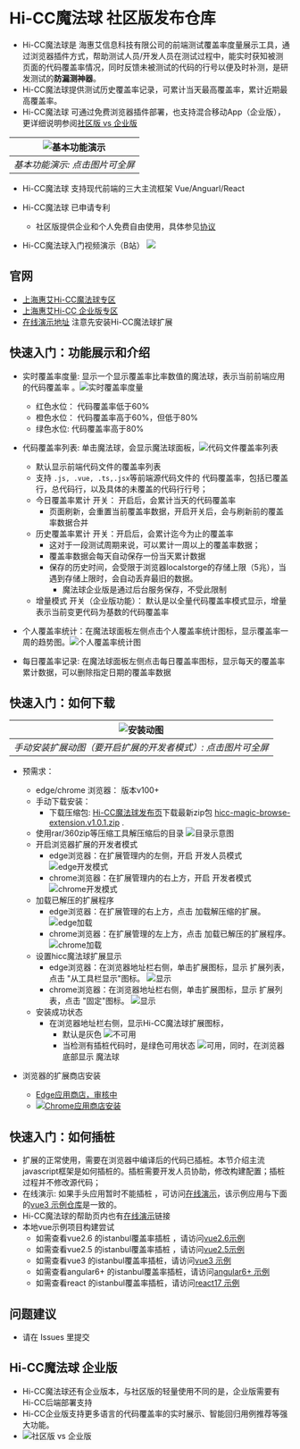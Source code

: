 # Hi-CC魔法球 社区版发布仓库
- Hi-CC魔法球是 海惠艾信息科技有限公司的前端测试覆盖率度量展示工具，通过浏览器插件方式，帮助测试人员/开发人员在测试过程中，能实时获知被测页面的代码覆盖率情况，同时反馈未被测试的代码的行号以便及时补测，是研发测试的**防漏测神器**。
- Hi-CC魔法球提供测试历史覆盖率记录，可累计当天最高覆盖率，累计近期最高覆盖率。
- Hi-CC魔法球 可通过免费浏览器插件部署，也支持混合移动App（企业版），更详细说明参阅[社区版 vs 企业版](#hi-cc魔法球-企业版)

| ![基本功能演示](img/hicc_magic.gif) | 
|:--:| 
| *基本功能演示: 点击图片可全屏* |

- Hi-CC魔法球 支持现代前端的三大主流框架 Vue/Anguarl/React
- Hi-CC魔法球 已申请专利
    - 社区版提供企业和个人免费自由使用，具体参见[协议](./LICENSE)

- Hi-CC魔法球入门视频演示（B站） [<img src="img/video.jpg"/>](https://www.bilibili.com/video/BV1JEeJeAEbr/)

<!-- - [![youtube视频](https://img.youtube.com/vi/sHM6petwIws/hqdefault.jpg)](https://www.youtube.com/embed/sHM6petwIws) -->
<!-- - [<img src="https://img.youtube.com/vi/<VIDEO_ID>/hqdefault.jpg" width="600" height="300"/>](https://www.youtube.com/embed/<VIDEO_ID>) -->

## 官网
- [上海惠艾Hi-CC魔法球专区](https://codecaptain.cc/magic/magic.html)
- [上海惠艾Hi-CC 企业版专区](https://codecaptain.cc/)
- [在线演示地址](https://codecaptain.cc:8899/) 注意先安装Hi-CC魔法球扩展

## 快速入门：功能展示和介绍
- 实时覆盖率度量: 显示一个显示覆盖率比率数值的魔法球，表示当前前端应用的代码覆盖率 。![实时覆盖率度量](img/plugin-default.png)
    - 红色水位： 代码覆盖率低于60%
    - 橙色水位： 代码覆盖率高于60%，但低于80%
    - 绿色水位:  代码覆盖率高于80%
- 代码覆盖率列表: 单击魔法球，会显示魔法球面板，![代码文件覆盖率列表](img/plugin-panel.png)
    - 默认显示前端代码文件的覆盖率列表
    - 支持 `.js, .vue, .ts,.jsx`等前端源代码文件的 代码覆盖率，包括已覆盖行，总代码行，以及具体的未覆盖的代码行行号；
    - 今日覆盖率累计 开关： 开启后，会累计当天的代码覆盖率
        - 页面刷新，会重置当前覆盖率数据，开启开关后，会与刷新前的覆盖率数据合并
    - 历史覆盖率累计 开关：开启后，会累计迄今为止的覆盖率
        - 这对于一段测试周期来说，可以累计一周以上的覆盖率数据；
        - 覆盖率数据会每天自动保存一份当天累计数据
        - 保存的历史时间，会受限于浏览器localstorge的存储上限（5兆），当遇到存储上限时，会自动丢弃最旧的数据。
            - 魔法球企业版是通过后台服务保存，不受此限制
    - 增量模式 开关（企业版功能）： 默认是以全量代码覆盖率模式显示，增量表示当前变更代码为基数的代码覆盖率

- 个人覆盖率统计：在魔法球面板左侧点击个人覆盖率统计图标，显示覆盖率一周的趋势图。![个人覆盖率统计图](img/plugin-stat.png)
- 每日覆盖率记录: 在魔法球面板左侧点击每日覆盖率图标，显示每天的覆盖率累计数据，可以删除指定日期的覆盖率数据



## 快速入门：如何下载

| ![安装动图](img/hicc_magic_install.gif) | 
|:--:| 
| *手动安装扩展动图（要开启扩展的开发者模式）: 点击图片可全屏* |

- 预需求：
    - edge/chrome 浏览器： 版本v100+
    - 手动下载安装： 
        - 下载压缩包: [Hi-CC魔法球发布页](https://gitee.com/thm1118/hi-cc-magic/releases)下载最新zip包 [hicc-magic-browse-extension.v1.0.1.zip](https://gitee.com/thm1118/hi-cc-magic/releases/download/v1.0.1/hicc-magic-browse-extension.v1.0.1.zip) .
    - 使用rar/360zip等压缩工具解压缩后的目录 ![目录示意图](img/pluginFolder.png)
    - 开启浏览器扩展的开发者模式
        - edge浏览器：在扩展管理内的左侧，开启 开发人员模式 ![edge开发模式](img/edge-dev.png)
        - chrome浏览器：在扩展管理内的右上方，开启 开发者模式 ![chrome开发模式](img/chrome-dev.png)
    - 加载已解压的扩展程序
        - edge浏览器：在扩展管理的右上方，点击 加载解压缩的扩展。![edge加载](img/edge-load.png)
        - chrome浏览器：在扩展管理的左上方，点击 加载已解压的扩展程序。![chrome加载](img/chrome-load.png)
    - 设置hicc魔法球扩展显示
        - edge浏览器：在浏览器地址栏右侧，单击扩展图标，显示 扩展列表，点击 "从工具栏显示"图标。 ![显示](img/edge-pin.png)
        - chrome浏览器：在浏览器地址栏右侧，单击扩展图标，显示 扩展列表，点击 "固定"图标。 ![显示](img/chrome-pin.png)
    - 安装成功状态
        - 在浏览器地址栏右侧，显示Hi-CC魔法球扩展图标，
            - 默认是灰色 ![不可用](img/plugin-state1.png)
            - 当检测有插桩代码时，是绿色可用状态 ![可用](img/plugin-state2.png)，同时，在浏览器底部显示 魔法球

- 浏览器的扩展商店安装
    - [Edge应用商店，审核中](https://microsoftedge.microsoft.com/addons?hl=zh-CN)
    - [![Chrome应用商店安装](https://img.shields.io/chrome-web-store/v/mhpepheenccjnngoneacokmhaehbinkb)](https://chromewebstore.google.com/detail/hicc-%E9%AD%94%E6%B3%95%E7%90%83/mhpepheenccjnngoneacokmhaehbinkb)

## 快速入门：如何插桩
- 扩展的正常使用，需要在浏览器中编译后的代码已插桩。本节介绍主流javascript框架是如何插桩的。插桩需要开发人员协助，修改构建配置；插桩过程并不修改源代码；
- 在线演示: 如果手头应用暂时不能插桩 ，可访问[在线演示](https://codecaptain.cc:8899/)，该示例应用与下面的[vue3 示例仓库](https://gitee.com/thm1118/vue3-hicc-magic-demo)是一致的。
- Hi-CC魔法球的帮助页内也有[在线演示](https://codecaptain.cc:8899/)链接
- 本地vue示例项目构建尝试
  - 如需查看vue2.6 的istanbul覆盖率插桩 ，请访问[vue2.6示例](https://gitee.com/thm1118/vue2.6-hicc-magic-demo)
  - 如需查看vue2.5 的istanbul覆盖率插桩 ，请访问[vue2.5示例](https://gitee.com/thm1118/vue2-hicc-magic-demo)
  - 如需查看vue3 的istanbul覆盖率插桩，请访问[vue3 示例](https://gitee.com/thm1118/vue3-hicc-magic-demo)  
  - 如需查看angular6+ 的istanbul覆盖率插桩，请访问[angular6+ 示例](https://gitee.com/thm1118/angular17-hicc-magic-demo)
  - 如需查看react 的istanbul覆盖率插桩，请访问[react17 示例](https://gitee.com/thm1118/react17-hicc-magic-demo)


## 问题建议
- 请在 Issues 里提交


## Hi-CC魔法球 企业版
- Hi-CC魔法球还有企业版本，与社区版的轻量使用不同的是，企业版需要有Hi-CC后端部署支持
- Hi-CC企业版支持更多语言的代码覆盖率的实时展示、智能回归用例推荐等强大功能。
- ![社区版 vs 企业版](img/VersionCompare.png)

